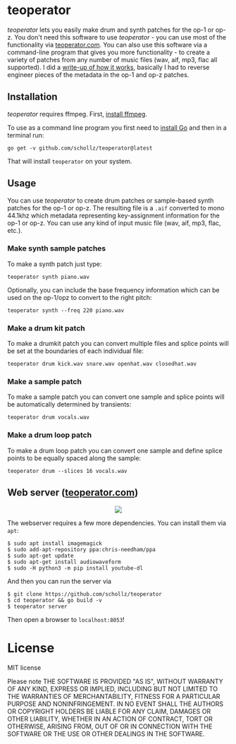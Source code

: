 # teoperator

*teoperator* lets you easily make drum and synth patches for the op-1 or op-z. You don't need this software to use *teoperator* - you can use most of the functionality via [teoperator.com](https://teoperator.com). You can also use this software via a command-line program that gives you more functionality - to create a variety of patches from any number of music files (wav, aif, mp3, flac all supported). I did a [write-up of how it works](https://schollz.com/blog/op1/), basically I had to reverse engineer pieces of the metadata in the op-1 and op-z patches. 

## Installation

*teoperator* requires ffmpeg. First, [install ffmpeg](https://ffmpeg.org/download.html). 

To use as a command line program you first need to [install Go](https://golang.org/doc/install) and then in a terminal run:

```
go get -v github.com/schollz/teoperator@latest
```

That will install `teoperator` on your system.

## Usage

You can use *teoperator* to create drum patches or sample-based synth patches for the op-1 or op-z. The resulting file is a `.aif` converted to mono 44.1khz which metadata representing key-assignment information for the op-1 or op-z. You can use any kind of input music file (wav, aif, mp3, flac, etc.).

### Make synth sample patches

To make a synth patch just type:

```
teoperator synth piano.wav
```

Optionally, you can include the base frequency information which can be used on the op-1/opz to convert to the right pitch:

```
teoperator synth --freq 220 piano.wav
```

### Make a drum kit patch

To make a drumkit patch you can convert multiple files and splice points will be set at the boundaries of each individual file:

```
teoperator drum kick.wav snare.wav openhat.wav closedhat.wav
```

### Make a sample patch

To make a sample patch you can convert one sample and splice points will be automatically determined by transients:

```
teoperator drum vocals.wav
```

### Make a drum loop patch

To make a drum loop patch you can convert one sample and define splice points to be equally spaced along the sample:

```
teoperator drum --slices 16 vocals.wav
```

## Web server ([teoperator.com](https://teoperator.com))

<p align="center">
<a href="https://op1.schollz.com/patch?audioURL=https%3A%2F%2Fcdn.loc.gov%2Fservice%2Fgdc%2Fgdcarpl%2Fgdcarpl-1624415%2F1624415.mp3&secondsStart=982&secondsEnd=1002"><img src="/static/image/example2.png"></a>
</p>


The webserver requires a few more dependencies. You can install them via `apt`:

```
$ sudo apt install imagemagick 
$ sudo add-apt-repository ppa:chris-needham/ppa
$ sudo apt-get update
$ sudo apt-get install audiowaveform
$ sudo -H python3 -m pip install youtube-dl
```

And then you can run the server via

```
$ git clone https://github.com/schollz/teoperator
$ cd teoperator && go build -v
$ teoperator server
```

Then open a browser to `localhost:8053`!


# License

MIT license

Please note THE SOFTWARE IS PROVIDED "AS IS", WITHOUT WARRANTY OF ANY KIND, EXPRESS OR IMPLIED, INCLUDING BUT NOT LIMITED TO THE WARRANTIES OF MERCHANTABILITY, FITNESS FOR A PARTICULAR PURPOSE AND NONINFRINGEMENT. IN NO EVENT SHALL THE AUTHORS OR COPYRIGHT HOLDERS BE LIABLE FOR ANY CLAIM, DAMAGES OR OTHER LIABILITY, WHETHER IN AN ACTION OF CONTRACT, TORT OR OTHERWISE, ARISING FROM, OUT OF OR IN CONNECTION WITH THE SOFTWARE OR THE USE OR OTHER DEALINGS IN THE SOFTWARE.
